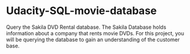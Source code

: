# Udacity-SQL-movie-database

Query the Sakila DVD Rental database. The Sakila Database holds information about a company that rents movie DVDs. For this project, you will be querying the database to gain an understanding of the customer base.